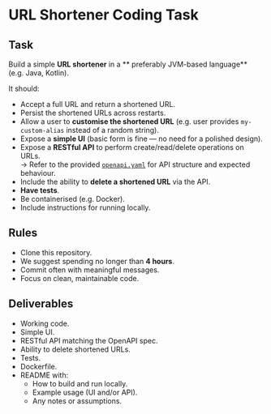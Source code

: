 # URL Shortener Coding Task

## Task

Build a simple **URL shortener** in a ** preferably JVM-based language** (e.g. Java, Kotlin).

It should:

- Accept a full URL and return a shortened URL.
- Persist the shortened URLs across restarts.
- Allow a user to **customise the shortened URL** (e.g. user provides `my-custom-alias` instead of a random string).
- Expose a **simple UI** (basic form is fine — no need for a polished design).
- Expose a **RESTful API** to perform create/read/delete operations on URLs.  
  → Refer to the provided [`openapi.yaml`](./openapi.yaml) for API structure and expected behaviour.
- Include the ability to **delete a shortened URL** via the API.
- **Have tests**.
- Be containerised (e.g. Docker).
- Include instructions for running locally.

## Rules

- Clone this repository.
- We suggest spending no longer than **4 hours**.
- Commit often with meaningful messages.
- Focus on clean, maintainable code.

## Deliverables

- Working code.
- Simple UI.
- RESTful API matching the OpenAPI spec.
- Ability to delete shortened URLs.
- Tests.
- Dockerfile.
- README with:
  - How to build and run locally.
  - Example usage (UI and/or API).
  - Any notes or assumptions.
